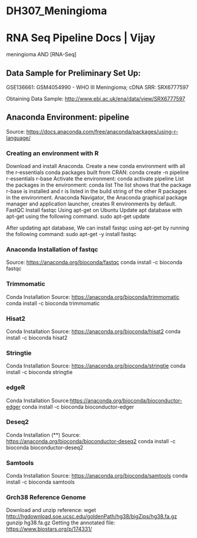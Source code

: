 # DH307_Meningioma

# RNA Seq Pipeline Docs | Vijay
meningioma AND [RNA-Seq]

## Data Sample for Preliminary Set Up:
GSE136661: GSM4054990 - WHO III Meningioma; cDNA
SRR:  SRX6777597

Obtaining Data Sample: http://www.ebi.ac.uk/ena/data/view/SRX6777597

## Anaconda Environment: pipeline
Source: https://docs.anaconda.com/free/anaconda/packages/using-r-language/

### Creating an environment with R
Download and install Anaconda.
Create a new conda environment with all the r-essentials conda packages built from CRAN:
conda create -n pipeline r-essentials r-base
Activate the environment:
conda activate pipeline
List the packages in the environment:
conda list
The list shows that the package r-base is installed and r is listed in the build string of the other R packages in the environment.
Anaconda Navigator, the Anaconda graphical package manager and application launcher, creates R environments by default.
FastQC
Install fastqc Using apt-get on Ubuntu
Update apt database with apt-get using the following command.
sudo apt-get update

After updating apt database, We can install fastqc using apt-get by running the following command:
sudo apt-get -y install fastqc

### Anaconda Installation of fastqc
Source: https://anaconda.org/bioconda/fastqc
conda install -c bioconda fastqc

### Trimmomatic
Conda Installation
Source: https://anaconda.org/bioconda/trimmomatic
conda install -c bioconda trimmomatic

### Hisat2
Conda Installation
Source: https://anaconda.org/bioconda/hisat2
conda install -c bioconda hisat2

### Stringtie
Conda Installation
Source: https://anaconda.org/bioconda/stringtie
conda install -c bioconda stringtie

### edgeR
Conda Installation
Source:https://anaconda.org/bioconda/bioconductor-edger
conda install -c bioconda bioconductor-edger

### Deseq2
Conda Installation (**)
Source: https://anaconda.org/bioconda/bioconductor-deseq2
conda install -c bioconda bioconductor-deseq2

### Samtools
Conda Installation
Source: https://anaconda.org/bioconda/samtools
conda install -c bioconda samtools

### Grch38 Reference Genome
Download and unzip reference: 
wget http://hgdownload.soe.ucsc.edu/goldenPath/hg38/bigZips/hg38.fa.gz
gunzip hg38.fa.gz
Getting the annotated file: https://www.biostars.org/p/174331/ 
